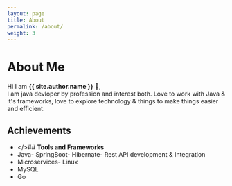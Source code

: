```yaml
---
layout: page
title: About
permalink: /about/
weight: 3
---
```


# **About Me**

Hi I am **{{ site.author.name }}** :wave:,<br>
I am java devloper by profession and interest both. Love to work with Java & it's frameworks, love to explore technology & things to make things easier and efficient.

<!-- 
<div class="row">
{% include about/skills.html title="Programming Skills" source=site.data.programming-skills %}
{% include about/skills.html title="Other Skills" source=site.data.other-skills %}
</div> -->

## **Achievements**
- </>## **Tools and Frameworks**
- Java- SpringBoot- Hibernate- Rest API development & Integration
- Microservices- Linux
- MySQL
- Go